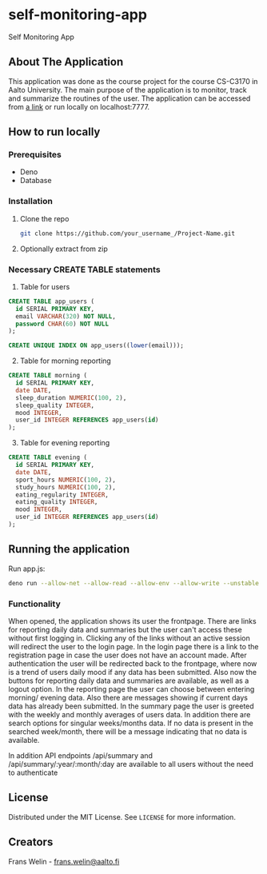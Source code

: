 # self-monitoring-app
Self Monitoring App

## About The Application

This application was done as the course project for the course CS-C3170 in Aalto University. The main purpose of the application is to monitor, track and summarize
the routines of the user. The application can be accessed from [a link]() or run locally on localhost:7777. 

## How to run locally

### Prerequisites

* Deno
* Database

### Installation

1. Clone the repo
   ```sh
   git clone https://github.com/your_username_/Project-Name.git
   ```
2. Optionally extract from zip
   
### Necessary CREATE TABLE statements

1. Table for users 
  ```sql
  CREATE TABLE app_users (
    id SERIAL PRIMARY KEY,
    email VARCHAR(320) NOT NULL,
    password CHAR(60) NOT NULL
  );
  
  CREATE UNIQUE INDEX ON app_users((lower(email)));
  ```
2. Table for morning reporting  
  ```sql
  CREATE TABLE morning (
    id SERIAL PRIMARY KEY,
    date DATE,
    sleep_duration NUMERIC(100, 2),
    sleep_quality INTEGER,
    mood INTEGER,
    user_id INTEGER REFERENCES app_users(id)
  );
  ```
3. Table for evening reporting
  ```sql
  CREATE TABLE evening (
    id SERIAL PRIMARY KEY,
    date DATE,
    sport_hours NUMERIC(100, 2),
    study_hours NUMERIC(100, 2),
    eating_regularity INTEGER,
    eating_quality INTEGER,
    mood INTEGER,
    user_id INTEGER REFERENCES app_users(id)
  );
  ```
## Running the application

Run app.js:
   ```sh
   deno run --allow-net --allow-read --allow-env --allow-write --unstable app.js
   ```

### Functionality

When opened, the application shows its user the frontpage. There are links for reporting daily data and summaries but the user can't access these without
first logging in. Clicking any of the links without an active session will redirect the user to the login page. In the login page there is a link to the registration page in case the user does not have an account made. 
  After authentication the user will be redirected back to the frontpage, where now is a trend of users daily mood if any data has been submitted. Also now the buttons for reporting daily data and summaries are available, as well as a logout option. In the reporting page the user can choose between entering morning/ evening data. Also there are messages showing if current days data has already been submitted. In the summary page the user is greeted with the weekly and monthly averages of
users data. In addition there are search options for singular weeks/months data. If no data is present in the searched week/month, there will be a message indicating that no data is available.

In addition API endpoints /api/summary and /api/summary/:year/:month/:day are available to all users without the need to authenticate



## License

Distributed under the MIT License. See `LICENSE` for more information.


## Creators

 Frans Welin  - frans.welin@aalto.fi  
